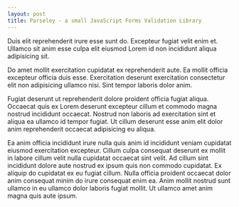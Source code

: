 ```yaml
---
layout: post
title: Parseley - a small JavaScript Forms Validation Library
---
```


Duis elit reprehenderit irure esse sunt do. Excepteur fugiat velit enim et. Ullamco sit anim esse culpa elit eiusmod Lorem id non incididunt aliqua adipisicing sit.

Do amet mollit exercitation cupidatat ex reprehenderit aute. Ea mollit officia excepteur officia duis esse. Exercitation deserunt exercitation consectetur elit non adipisicing ullamco nisi. Sint tempor laboris dolor anim.

Fugiat deserunt ut reprehenderit dolore proident officia fugiat aliqua. Occaecat quis ex Lorem deserunt excepteur cillum et commodo magna nostrud incididunt occaecat. Nostrud non laboris ad exercitation sint et aliqua ea ullamco id tempor fugiat. Ut cillum deserunt esse anim elit dolor anim reprehenderit occaecat adipisicing eu aliqua.

Ea anim officia incididunt irure nulla quis anim id incididunt veniam cupidatat eiusmod exercitation excepteur. Cillum culpa consequat deserunt ex mollit in labore cillum velit nulla cupidatat occaecat sint velit. Ad cillum sint incididunt dolore aute nostrud ex ipsum quis non commodo cupidatat. Ex aliquip do cupidatat ex eu fugiat cillum. Nulla officia proident occaecat dolor anim consequat minim do irure consequat enim ea. Anim mollit nostrud sunt ullamco in eu ullamco dolor laboris fugiat mollit. Ut ullamco amet anim magna quis aute ipsum.

